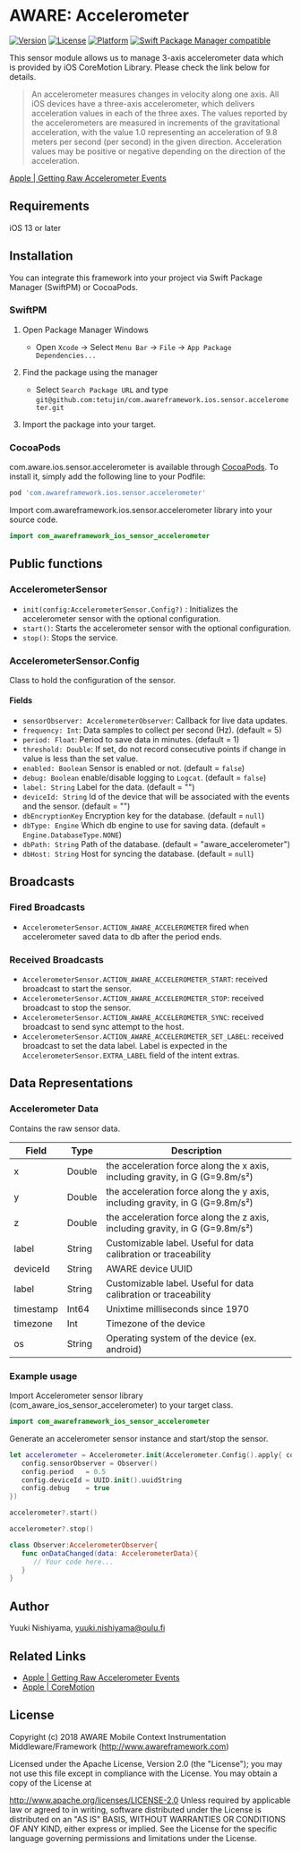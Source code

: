 # AWARE: Accelerometer

[![Version](https://img.shields.io/cocoapods/v/com.awareframework.ios.sensor.accelerometer.svg?style=flat)](https://cocoapods.org/pods/com.awareframework.ios.sensor.accelerometer)
[![License](https://img.shields.io/cocoapods/l/com.awareframework.ios.sensor.accelerometer.svg?style=flat)](https://cocoapods.org/pods/com.awareframework.ios.sensor.accelerometer)
[![Platform](https://img.shields.io/cocoapods/p/com.awareframework.ios.sensor.accelerometer.svg?style=flat)](https://cocoapods.org/pods/com.awareframework.ios.sensor.accelerometer)
[![Swift Package Manager compatible](https://img.shields.io/badge/Swift%20Package%20Manager-compatible-brightgreen.svg)](https://github.com/apple/swift-package-manager)

This sensor module allows us to manage 3-axis accelerometer data which is provided by iOS CoreMotion Library. Please check the link below for details. 

> An accelerometer measures changes in velocity along one axis. All iOS devices have a three-axis accelerometer, which delivers acceleration values in each of the three axes. The values reported by the accelerometers are measured in increments of the gravitational acceleration, with the value 1.0 representing an acceleration of 9.8 meters per second (per second) in the given direction. Acceleration values may be positive or negative depending on the direction of the acceleration. 

[ Apple | Getting Raw Accelerometer Events ](https://developer.apple.com/documentation/coremotion/getting_raw_accelerometer_events)

## Requirements
iOS 13 or later

## Installation


You can integrate this framework into your project via Swift Package Manager (SwiftPM) or CocoaPods.

### SwiftPM
1. Open Package Manager Windows
    * Open `Xcode` -> Select `Menu Bar` -> `File` -> `App Package Dependencies...` 

2. Find the package using the manager
    * Select `Search Package URL` and type `git@github.com:tetujin/com.awareframework.ios.sensor.accelerometer.git`

3. Import the package into your target.


### CocoaPods

com.aware.ios.sensor.accelerometer is available through [CocoaPods](http://cocoapods.org). To install it, simply add the following line to your Podfile:

```ruby
pod 'com.awareframework.ios.sensor.accelerometer'
```

Import com.awareframework.ios.sensor.accelerometer library into your source code.
```swift
import com_awareframework_ios_sensor_accelerometer
```

## Public functions

### AccelerometerSensor

+ `init(config:AccelerometerSensor.Config?)` : Initializes the accelerometer sensor with the optional configuration.
+ `start()`: Starts the accelerometer sensor with the optional configuration.
+ `stop()`: Stops the service.

### AccelerometerSensor.Config

Class to hold the configuration of the sensor.

#### Fields

+ `sensorObserver: AccelerometerObserver`: Callback for live data updates.
+ `frequency: Int`: Data samples to collect per second (Hz). (default = 5)
+ `period: Float`: Period to save data in minutes. (default = 1)
+ `threshold: Double`: If set, do not record consecutive points if change in value is less than the set value.
+ `enabled: Boolean` Sensor is enabled or not. (default = `false`)
+ `debug: Boolean` enable/disable logging to `Logcat`. (default = `false`)
+ `label: String` Label for the data. (default = "")
+ `deviceId: String` Id of the device that will be associated with the events and the sensor. (default = "")
+ `dbEncryptionKey` Encryption key for the database. (default = `null`)
+ `dbType: Engine` Which db engine to use for saving data. (default = `Engine.DatabaseType.NONE`)
+ `dbPath: String` Path of the database. (default = "aware_accelerometer")
+ `dbHost: String` Host for syncing the database. (default = `null`)

## Broadcasts

### Fired Broadcasts

+ `AccelerometerSensor.ACTION_AWARE_ACCELEROMETER` fired when accelerometer saved data to db after the period ends.

### Received Broadcasts

+ `AccelerometerSensor.ACTION_AWARE_ACCELEROMETER_START`: received broadcast to start the sensor.
+ `AccelerometerSensor.ACTION_AWARE_ACCELEROMETER_STOP`: received broadcast to stop the sensor.
+ `AccelerometerSensor.ACTION_AWARE_ACCELEROMETER_SYNC`: received broadcast to send sync attempt to the host.
+ `AccelerometerSensor.ACTION_AWARE_ACCELEROMETER_SET_LABEL`: received broadcast to set the data label. Label is expected in the `AccelerometerSensor.EXTRA_LABEL` field of the intent extras.

## Data Representations

### Accelerometer Data

Contains the raw sensor data.

| Field     | Type   | Description                                                         |
| --------- | ------ | ------------------------------------------------------------------- |
| x         | Double | the acceleration force along the x axis, including gravity, in G (G=9.8m/s²)|
| y         | Double | the acceleration force along the y axis, including gravity, in G (G=9.8m/s²) |
| z         | Double | the acceleration force along the z axis, including gravity, in G (G=9.8m/s²) |
| label     | String | Customizable label. Useful for data calibration or traceability     |
| deviceId  | String | AWARE device UUID                                                                 |
| label     | String | Customizable label. Useful for data calibration or traceability     |
| timestamp | Int64   | Unixtime milliseconds since 1970                                          |
| timezone  | Int    | Timezone  of the device                                       |
| os        | String | Operating system of the device (ex. android)                              |


### Example usage
Import Accelerometer sensor library (com_aware_ios_sensor_accelerometer) to your target class.

```swift
import com_awareframework_ios_sensor_accelerometer
```

Generate an accelerometer sensor instance and start/stop the sensor.

```swift
let accelerometer = Accelerometer.init(Accelerometer.Config().apply{ config in
   config.sensorObserver = Observer()
   config.period   = 0.5
   config.deviceId = UUID.init().uuidString
   config.debug    = true
})

accelerometer?.start()

accelerometer?.stop()
```

```swift
class Observer:AccelerometerObserver{
   func onDataChanged(data: AccelerometerData){
      // Your code here...
   }
}
```

## Author
Yuuki Nishiyama, yuuki.nishiyama@oulu.fi

## Related Links
* [ Apple | Getting Raw Accelerometer Events ](https://developer.apple.com/documentation/coremotion/getting_raw_accelerometer_events)
* [ Apple | CoreMotion ](https://developer.apple.com/documentation/coremotion)

## License
Copyright (c) 2018 AWARE Mobile Context Instrumentation Middleware/Framework (http://www.awareframework.com)

Licensed under the Apache License, Version 2.0 (the "License"); you may not use this file except in compliance with the License. You may obtain a copy of the License at

http://www.apache.org/licenses/LICENSE-2.0 Unless required by applicable law or agreed to in writing, software distributed under the License is distributed on an "AS IS" BASIS, WITHOUT WARRANTIES OR CONDITIONS OF ANY KIND, either express or implied. See the License for the specific language governing permissions and limitations under the License.

